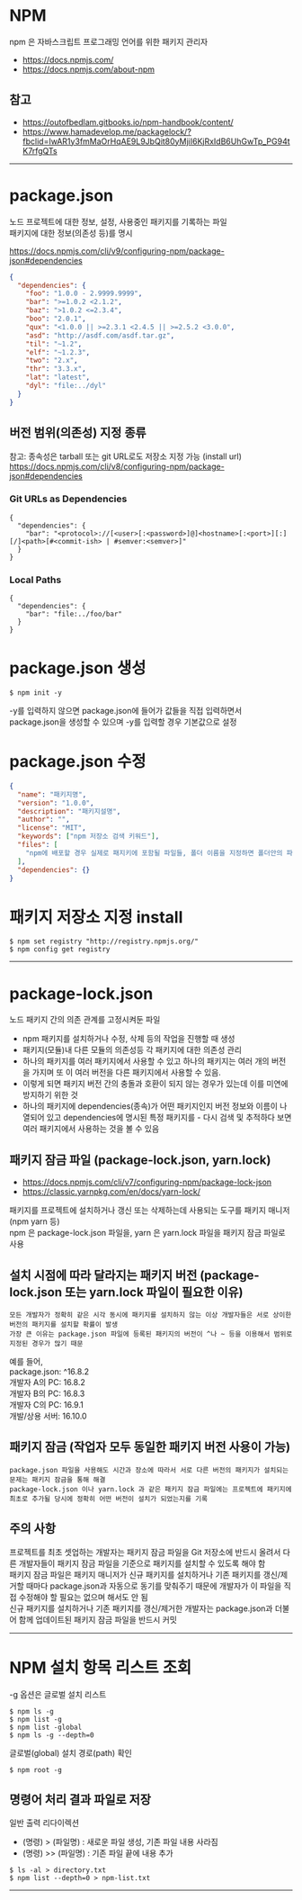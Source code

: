 # NPM

npm 은 자바스크립트 프로그래밍 언어를 위한 패키지 관리자

- https://docs.npmjs.com/
- https://docs.npmjs.com/about-npm

## 참고

- https://outofbedlam.gitbooks.io/npm-handbook/content/
- https://www.hamadevelop.me/packagelock/?fbclid=IwAR1y3fmMaOrHqAE9L9JbQit80yMjiI6KjRxIdB6UhGwTp_PG94tK7rfgQTs

---

# package.json

노드 프로젝트에 대한 정보, 설정, 사용중인 패키지를 기록하는 파일  
패키지에 대한 정보(의존성 등)를 명시

https://docs.npmjs.com/cli/v9/configuring-npm/package-json#dependencies

```json
{
  "dependencies": {
    "foo": "1.0.0 - 2.9999.9999",
    "bar": ">=1.0.2 <2.1.2",
    "baz": ">1.0.2 <=2.3.4",
    "boo": "2.0.1",
    "qux": "<1.0.0 || >=2.3.1 <2.4.5 || >=2.5.2 <3.0.0",
    "asd": "http://asdf.com/asdf.tar.gz",
    "til": "~1.2",
    "elf": "~1.2.3",
    "two": "2.x",
    "thr": "3.3.x",
    "lat": "latest",
    "dyl": "file:../dyl"
  }
}
```

## 버전 범위(의존성) 지정 종류

참고: 종속성은 tarball 또는 git URL로도 저장소 지정 가능 (install url)  
https://docs.npmjs.com/cli/v8/configuring-npm/package-json#dependencies

### Git URLs as Dependencies

```
{
  "dependencies": {
    "bar": "<protocol>://[<user>[:<password>]@]<hostname>[:<port>][:][/]<path>[#<commit-ish> | #semver:<semver>]"
  }
}
```

### Local Paths

```
{
  "dependencies": {
    "bar": "file:../foo/bar"
  }
}
```

# package.json 생성

```
$ npm init -y
```

-y를 입력하지 않으면 package.json에 들어가 값들을 직접 입력하면서 package.json을 생성할 수 있으며 -y를 입력할 경우 기본값으로 설정

# package.json 수정

```json
{
  "name": "패키지명",
  "version": "1.0.0",
  "description": "패키지설명",
  "author": "",
  "license": "MIT",
  "keywords": ["npm 저장소 검색 키워드"],
  "files": [
    "npm에 배포할 경우 실제로 패지키에 포함될 파일들, 폴더 이름을 지정하면 폴더안의 파일을 포함"
  ],
  "dependencies": {}
}
```

# 패키지 저장소 지정 install

```
$ npm set registry "http://registry.npmjs.org/"
$ npm config get registry
```

---

# package-lock.json

노드 패키지 간의 의존 관계를 고정시켜둔 파일

- npm 패키지를 설치하거나 수정, 삭제 등의 작업을 진행할 때 생성
- 패키지(모듈)내 다른 모듈의 의존성등 각 패키지에 대한 의존성 관리
- 하나의 패키지를 여러 패키지에서 사용할 수 있고 하나의 패키지는 여러 개의 버전을 가지며 또 이 여러 버전을 다른 패키지에서 사용할 수 있음.
- 이렇게 되면 패키지 버전 간의 충돌과 호환이 되지 않는 경우가 있는데 이를 미연에 방지하기 위한 것
- 하나의 패키지에 dependencies(종속)가 어떤 패키지인지 버전 정보와 이름이 나열되어 있고 dependencies에 명시된 특정 패키지를 - 다시 검색 및 추적하다 보면 여러 패키지에서 사용하는 것을 볼 수 있음

## 패키지 잠금 파일 (package-lock.json, yarn.lock)

- https://docs.npmjs.com/cli/v7/configuring-npm/package-lock-json
- https://classic.yarnpkg.com/en/docs/yarn-lock/

패키지를 프로젝트에 설치하거나 갱신 또는 삭제하는데 사용되는 도구를 패키지 매니저(npm yarn 등)  
npm 은 package-lock.json 파일을, yarn 은 yarn.lock 파일을 패키지 잠금 파일로 사용

## 설치 시점에 따라 달라지는 패키지 버전 (package-lock.json 또는 yarn.lock 파일이 필요한 이유)

`모든 개발자가 정확히 같은 시각 동시에 패키지를 설치하지 않는 이상 개발자들은 서로 상이한 버전의 패키지를 설치할 확률이 발생`  
`가장 큰 이유는 package.json 파일에 등록된 패키지의 버전이 ^나 ~ 등을 이용해서 범위로 지정된 경우가 많기 때문`

예를 들어,  
package.json: ^16.8.2  
개발자 A의 PC: 16.8.2  
개발자 B의 PC: 16.8.3  
개발자 C의 PC: 16.9.1  
개발/상용 서버: 16.10.0

## 패키지 잠금 (작업자 모두 동일한 패키지 버전 사용이 가능)

`package.json 파일을 사용해도 시간과 장소에 따라서 서로 다른 버전의 패키지가 설치되는 문제는 패키지 잠금을 통해 해결`  
`package-lock.json 이나 yarn.lock 과 같은 패키지 잠금 파일에는 프로젝트에 패키지에 최초로 추가될 당시에 정확히 어떤 버전이 설치가 되었는지를 기록`

## 주의 사항

프로젝트를 최초 셋업하는 개발자는 패키지 잠금 파일을 Git 저장소에 반드시 올려서 다른 개발자들이 패키지 잠금 파일을 기준으로 패키지를 설치할 수 있도록 해야 함  
패키지 잠금 파일은 패키지 매니저가 신규 패키지를 설치하거나 기존 패키지를 갱신/제거할 때마다 package.json과 자동으로 동기를 맞춰주기 때문에 개발자가 이 파일을 직접 수정해야 할 필요는 없으며 해서도 안 됨  
신규 패키지를 설치하거나 기존 패키지를 갱신/제거한 개발자는 package.json과 더불어 함께 업데이트된 패키지 잠금 파일을 반드시 커밋

---

# NPM 설치 항목 리스트 조회

-g 옵션은 글로벌 설치 리스트

```
$ npm ls -g
$ npm list -g
$ npm list -global
$ npm ls -g --depth=0
```

글로벌(global) 설치 경로(path) 확인

```
$ npm root -g
```

## 명령어 처리 결과 파일로 저장

일반 출력 리다이렉션

- (명령) > (파일명) : 새로운 파일 생성, 기존 파일 내용 사라짐
- (명령) >> (파일명) : 기존 파일 끝에 내용 추가

```
$ ls -al > directory.txt
$ npm list --depth=0 > npm-list.txt
```

---

